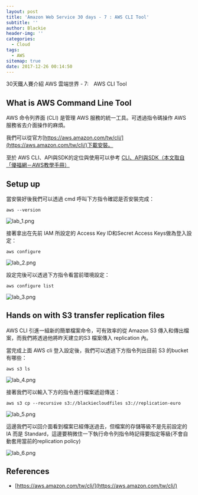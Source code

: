 ```yaml
---
layout: post
title: 'Amazon Web Service 30 days - 7 : AWS CLI Tool'
subtitle: ''
author: Blackie
header-img: ''
categories:
  - Cloud
tags:
  - AWS
sitemap: true
date: 2017-12-26 00:14:50
---
```


30天鐵人賽介紹 AWS 雲端世界 - 7:　AWS CLI Tool

<!-- More -->

## What is AWS Command Line Tool

AWS 命令列界面 (CLI) 是管理 AWS 服務的統一工具。可透過指令碼操作 AWS 服務省去介面操作的麻煩。

我們可以從官方[https://aws.amazon.com/tw/cli/](https://aws.amazon.com/tw/cli/)下載安裝。

至於 AWS CLI、API與SDK的定位與使用可以參考 [CLI、API與SDK（本文取自「優福網－AWS教學手冊）](https://www.tts.bz/archives/2463)

## Setup up ##

當安裝好後我們可以透過 cmd 呼叫下方指令確認是否安裝完成：

    aws --version
    
![lab_1.png](lab_1.png)

接著拿出在先前 IAM 所設定的 Access Key ID和Secret Access Keys做為登入設定：

    aws configure

![lab_2.png](lab_2.png)

設定完後可以透過下方指令看當前環境設定：

    aws configure list

![lab_3.png](lab_3.png)

## Hands on with S3 transfer replication files ##

AWS CLI 引進一組新的簡單檔案命令，可有效率的從 Amazon S3 傳入和傳出檔案，而我們將透過他將昨天建立的S3 檔案傳入 replication 內。

當完成上面 AWS cli 登入設定後，我們可以透過下方指令列出目前 S3 的bucket有哪些：

    aws s3 ls

![lab_4.png](lab_4.png)

接著我們可以輸入下方的指令進行檔案遞迴傳送：

    aws s3 cp --recursive s3://blackiecloudfiles s3://replication-euro

![lab_5.png](lab_5.png)

這邊我們可以回介面看到檔案已經傳送過去，但檔案的存儲等級不是先前設定的 IA 而是 Standard，這邊要稍微住一下執行命令列指令時記得要指定等級(不會自動套用當前的replication policy)

![lab_6.png](lab_6.png)

## References ##

- [https://aws.amazon.com/tw/cli/](https://aws.amazon.com/tw/cli/)
